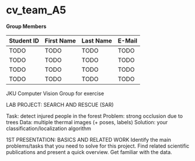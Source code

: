 # cv_team_A5

**Group Members**

| Student ID    | First Name  | Last Name      | E-Mail                  |
| --------------|-------------|----------------|-------------------------|
|     TODO      |     TODO    |     TODO       |     TODO                |
|     TODO      |     TODO    |     TODO       |     TODO                |
|     TODO      |     TODO    |     TODO       |     TODO                |
|     TODO      |     TODO    |     TODO       |     TODO                |

JKU Computer Vision Group for exercise


LAB PROJECT: SEARCH AND RESCUE (SAR)

Task: detect injured people in the forest
Problem: strong occlusion due to trees
Data: multiple thermal images (+ poses, labels)
Solution: your classification/localization algorithm


1ST PRESENTATION: BASICS AND RELATED WORK
Identify the main problems/tasks that you need to solve for this project.
Find related scientific publications and present a quick overview.
Get familiar with the data.
